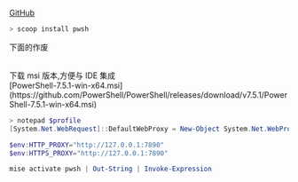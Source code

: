 [GitHub](https://github.com/PowerShell/PowerShell)

```powershell
> scoop install pwsh
```

下面的作废
<br>

<br>
下载 msi 版本,方便与 IDE 集成
<br>
[PowerShell-7.5.1-win-x64.msi](https://github.com/PowerShell/PowerShell/releases/download/v7.5.1/PowerShell-7.5.1-win-x64.msi)
<br>

```powershell
> notepad $profile
[System.Net.WebRequest]::DefaultWebProxy = New-Object System.Net.WebProxy("http://127.0.0.1:7890")

$env:HTTP_PROXY="http://127.0.0.1:7890"
$env:HTTPS_PROXY="http://127.0.0.1:7890"

mise activate pwsh | Out-String | Invoke-Expression

```

<br>
